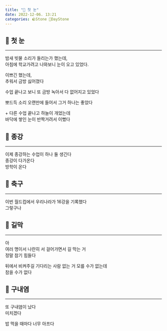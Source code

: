 ```yaml
---
title: "🌱 첫 눈"
date: 2022-12-06. 13:21
categories: 🪨Stone 🌱DayStone
---
```


## 🗿 첫 눈

---

밤새 빗물 소리가 들리는가 했는데,  
아침에 학교가려고 나와보니 눈이 오고 있었다.  

이쁘긴 했는데,  
추워서 금방 싫어졌다  

수업 끝나고 보니 또 금방 녹아서 다 없어지고 있었다  

뽀드득 소리 오랜만에 들어서 그거 하나는 좋았다  

\+ 다른 수업 끝나고 하늘이 개었는데  
바닥에 쌓인 눈이 반짝거려서 이뻤다  

## 🗿 종강

---

이제 종강하는 수업이 하나 둘 생긴다  
종강이 다가온다  
방학이 온다  

## 🗿 축구

---

이번 월드컵에서 우리나라가 16강을 기록했다  
그렇구나  

## 🗿 길막

---

아  
여러 명이서 나란히 서 걸어가면서 길 막는 거  
정말 참기 힘들다  

뒤에서 비켜주길 기다리는 사람 없는 거 모를 수가 없는데  
참을 수가 없다  

## 🗿 구내염

---

또 구내염이 났다  
미치겠다  

밥 먹을 때마다 너무 아프다  
